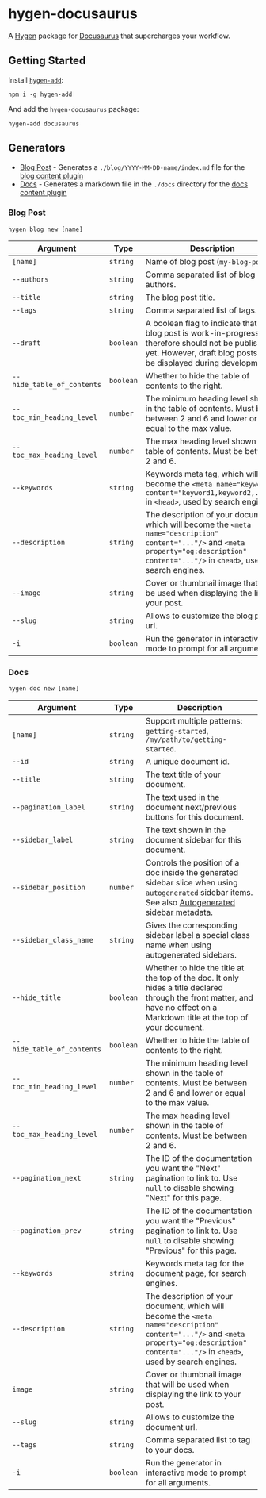 # hygen-docusaurus

A [Hygen](https://github.com/jondot/hygen) package for [Docusaurus](https://github.com/facebook/docusaurus) that supercharges your workflow.

## Getting Started

Install [`hygen-add`](https://github.com/jondot/hygen-add):

```
npm i -g hygen-add
```

And add the `hygen-docusaurus` package:

```
hygen-add docusaurus
```

## Generators

- [Blog Post](#blog-post) - Generates a `./blog/YYYY-MM-DD-name/index.md` file for the [blog content plugin](https://docusaurus.io/docs/api/plugins/@docusaurus/plugin-content-blog)
- [Docs](#docs) - Generates a markdown file in the `./docs` directory for the [docs content plugin](https://docusaurus.io/docs/api/plugins/@docusaurus/plugin-content-docs)

### Blog Post

```
hygen blog new [name]
```

| Argument                   | Type      | Description                                                                                                                                                                                   |
| -------------------------- | --------- | --------------------------------------------------------------------------------------------------------------------------------------------------------------------------------------------- |
| `[name]`                   | `string`  | Name of blog post (`my-blog-post`)                                                                                                                                                            |
| `--authors`                | `string`  | Comma separated list of blog post authors.                                                                                                                                                    |
| `--title`                  | `string`  | The blog post title.                                                                                                                                                                          |
| `--tags`                   | `string`  | Comma separated list of tags.                                                                                                                                                                 |
| `--draft`                  | `boolean` | A boolean flag to indicate that the blog post is work-in-progress and therefore should not be published yet. However, draft blog posts will be displayed during development.                  |
| `--hide_table_of_contents` | `boolean` | Whether to hide the table of contents to the right.                                                                                                                                           |
| `--toc_min_heading_level`  | `number`  | The minimum heading level shown in the table of contents. Must be between 2 and 6 and lower or equal to the max value.                                                                        |
| `--toc_max_heading_level`  | `number`  | The max heading level shown in the table of contents. Must be between 2 and 6.                                                                                                                |
| `--keywords`               | `string`  | Keywords meta tag, which will become the `<meta name="keywords" content="keyword1,keyword2,..."/>` in `<head>`, used by search engines.                                                       |
| `--description`            | `string`  | The description of your document, which will become the `<meta name="description" content="..."/>` and `<meta property="og:description" content="..."/>` in `<head>`, used by search engines. |
| `--image`                  | `string`  | Cover or thumbnail image that will be used when displaying the link to your post.                                                                                                             |
| `--slug`                   | `string`  | Allows to customize the blog post url.                                                                                                                                                        |
| `-i`                       | `boolean` | Run the generator in interactive mode to prompt for all arguments.                                                                                                                            |

### Docs

```
hygen doc new [name]
```

| Argument                   | Type      | Description                                                                                                                                                                                          |
| -------------------------- | --------- | ---------------------------------------------------------------------------------------------------------------------------------------------------------------------------------------------------- |
| `[name]`                   | `string`  | Support multiple patterns: `getting-started`, `/my/path/to/getting-started`.                                                                                                                         |
| `--id`                     | `string`  | A unique document id.                                                                                                                                                                                |
| `--title`                  | `string`  | The text title of your document.                                                                                                                                                                     |
| `--pagination_label`       | `string`  | The text used in the document next/previous buttons for this document.                                                                                                                               |
| `--sidebar_label`          | `string`  | The text shown in the document sidebar for this document.                                                                                                                                            |
| `--sidebar_position`       | `number`  | Controls the position of a doc inside the generated sidebar slice when using `autogenerated` sidebar items. See also [Autogenerated sidebar metadata](/docs/sidebar#autogenerated-sidebar-metadata). |
| `--sidebar_class_name`     | `string`  | Gives the corresponding sidebar label a special class name when using autogenerated sidebars.                                                                                                        |
| `--hide_title`             | `boolean` | Whether to hide the title at the top of the doc. It only hides a title declared through the front matter, and have no effect on a Markdown title at the top of your document.                        |
| `--hide_table_of_contents` | `boolean` | Whether to hide the table of contents to the right.                                                                                                                                                  |
| `--toc_min_heading_level`  | `number`  | The minimum heading level shown in the table of contents. Must be between 2 and 6 and lower or equal to the max value.                                                                               |
| `--toc_max_heading_level`  | `number`  | The max heading level shown in the table of contents. Must be between 2 and 6.                                                                                                                       |
| `--pagination_next`        | `string`  | The ID of the documentation you want the "Next" pagination to link to. Use `null` to disable showing "Next" for this page.                                                                           |
| `--pagination_prev`        | `string`  | The ID of the documentation you want the "Previous" pagination to link to. Use `null` to disable showing "Previous" for this page.                                                                   |
| `--keywords`               | `string`  | Keywords meta tag for the document page, for search engines.                                                                                                                                         |
| `--description`            | `string`  | The description of your document, which will become the `<meta name="description" content="..."/>` and `<meta property="og:description" content="..."/>` in `<head>`, used by search engines.        |
| `image`                    | `string`  | Cover or thumbnail image that will be used when displaying the link to your post.                                                                                                                    |
| `--slug`                   | `string`  | Allows to customize the document url.                                                                                                                                                                |
| `--tags`                   | `string`  | Comma separated list to tag to your docs.                                                                                                                                                            |
| `-i`                       | `boolean` | Run the generator in interactive mode to prompt for all arguments.                                                                                                                                   |
